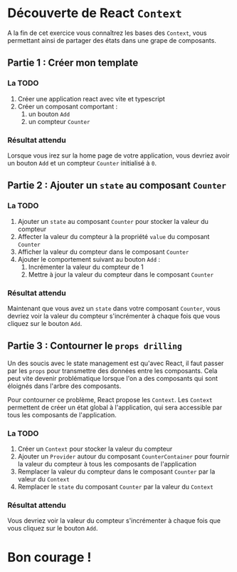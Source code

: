 # Découverte de React `Context`

A la fin de cet exercice vous connaîtrez les bases des `Context`, vous permettant ainsi de partager des états dans une grape de composants.

## Partie 1 : Créer mon template

### La TODO

1. Créer une application react avec vite et typescript
3. Créer un composant comportant :
   1. un bouton `Add`
   2. un compteur `Counter`

### Résultat attendu

Lorsque vous irez sur la home page de votre application, vous devriez avoir un bouton `Add` et un compteur `Counter` initialisé à `0`.

## Partie 2 : Ajouter un `state` au composant `Counter`

### La TODO

1. Ajouter un `state` au composant `Counter` pour stocker la valeur du compteur
2. Affecter la valeur du compteur à la propriété `value` du composant `Counter`
3. Afficher la valeur du compteur dans le composant `Counter`
4. Ajouter le comportement suivant au bouton `Add` :
   1. Incrémenter la valeur du compteur de 1
   2. Mettre à jour la valeur du compteur dans le composant `Counter`

### Résultat attendu

Maintenant que vous avez un `state` dans votre composant `Counter`, vous devriez voir la valeur du compteur s'incrémenter à chaque fois que vous cliquez sur le bouton `Add`.

## Partie 3 : Contourner le `props drilling`

Un des soucis avec le state management est qu'avec React, il faut passer par les `props` pour transmettre des données entre les composants. Cela peut vite devenir problématique lorsque l'on a des composants qui sont éloignés dans l'arbre des composants.

Pour contourner ce problème, React propose les `Context`. Les `Context` permettent de créer un état global à l'application, qui sera accessible par tous les composants de l'application.

### La TODO

1. Créer un `Context` pour stocker la valeur du compteur
2.  Ajouter un `Provider` autour du composant `CounterContainer` pour fournir la valeur du compteur à tous les composants de l'application
3. Remplacer la valeur du compteur dans le composant `Counter` par la valeur du `Context`
4. Remplacer le `state` du composant `Counter` par la valeur du `Context`

### Résultat attendu

Vous devriez voir la valeur du compteur s'incrémenter à chaque fois que vous cliquez sur le bouton `Add`.

# Bon courage !